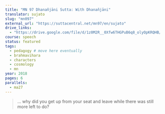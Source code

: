 ```yaml
---
title: "MN 97 Dhanañjāni Sutta: With Dhanañjāni"
translator: sujato
slug: "mn097"
external_url: "https://suttacentral.net/mn97/en/sujato"
drive_links:
  - "https://drive.google.com/file/d/1z0M2R__0Xfw6THGPuB6q8_olyOpKRQHB/view?usp=drivesdk"
course: speech
status: featured
tags:
  - pedagogy # move here eventually
  - brahmavihara
  - characters
  - cosmology
  - mn
year: 2018
pages: 6
parallels:
  - ma27
---
```


> … why did you get up from your seat and leave while there was still more left to do?
